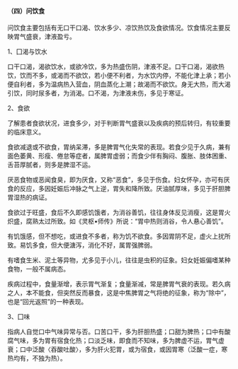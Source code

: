 #### （四）问饮食

问饮食主要包括有无口干口渴、饮水多少、凉饮热饮及食欲情况。饮食情况主要反映胃气盛衰，津液盈亏。

1、囗渴与饮水

口干口渴，渴欲饮水，或欲冷饮，多为热盛伤阴，津液不足。口干口渴，渴欲热饮，饮而不多，或渴而不欲饮，若小便不利者，为水饮内停，不能化津上承；若小便自利者，多为温病热入营血，阴血蒸化上潮；故渴而不欲饮。身无大热，而大渴引饮，同时尿多者，为消渴。口不渴，为津液未伤，多见于寒证。

2、食欲

了解患者食欲状况，进食多少，对于判断胃气盛衰以及疾病的预后转归，有较重要的临床意义。

食欲减退或不欲食，胃纳呆滞，多是脾胃气化失常的表现。若食少见于久病，兼有面色萎黄、形瘦、倦怠等症者，属脾胃虚弱；而食少伴有胸闷、腹胀、肢体困重、舌苔厚腻者，则多是脾湿不运。

厌恶食物或恶闻食臭，即为厌食，又称“恶食”，多见于伤食。妇女怀孕，亦可有厌食的反应，多因妊娠后冲脉之气上逆，胃失和降所致。厌油腻厚味，多见于肝胆脾胃湿热的病证。

食欲过于旺盛，食后不久即感饥饿者，为消谷善饥，往往身体反见消瘦，这是胃火炽盛，腐熟太过所致。如《灵枢•师传》所说：“胃中热则消谷，令人悬心善饥”。

有饥饿感，但不想吃，或进食不多者，称为饥不欲食。多因胃阴不足，虚火上扰所致。易饥多食，但大便溏泻，消化不好，属胃强脾弱。

有嗜食生米、泥土等异物，尤多见于小儿，往往是虫积的征象。妇女妊娠偏嗜某种食物，一般不属病态。

疾病过程中，食量渐增，表示胃气渐复；食量渐减，常是脾胃气衰的表现。若久病之人，本不能食，但突然反而暴食，这是中焦脾胃之气将绝的征象，称为“除中”，也是“回光返照”的一种表现。

3、囗味

指病人自觉口中气味异常与否。口苦口干，多为肝胆热盛；口甜为脾热；口中有酸腐气味，多为胃有宿食化热；口淡乏味，即食而不知味，多为脾虚不运，胃气虚衰；口中泛酸〈吞酸吐酸〉，多为肝火犯胃，或为宿食，或因胃寒（泛酸一症，寒热均有，不独为热）。
